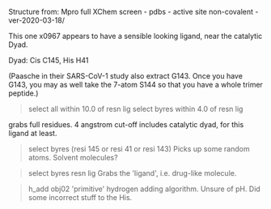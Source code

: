Structure from: Mpro full XChem screen - pdbs - active site non-covalent - ver-2020-03-18/

This one x0967 appears to have a sensible looking ligand, near the catalytic
Dyad. 

Dyad: Cis C145, His H41

(Paasche in their SARS-CoV-1 study also extract G143. Once you have G143, you
may as well take the 7-atom S144 so that you have a whole trimer peptide.)

> select all within 10.0 of resn lig
> select byres within 4.0 of resn lig 

grabs full residues. 4 angstrom cut-off includes catalytic dyad, for this ligand at least.

> select byres (resi 145 or resi 41 or resi 143) 
Picks up some random atoms. Solvent molecules?

> select byres resn lig
Grabs the 'ligand', i.e. drug-like molecule.

> h_add obj02
'primitive' hydrogen adding algorithm. Unsure of pH. Did some incorrect stuff
to the His.

